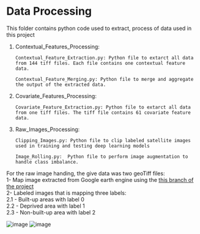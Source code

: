 # Data Processing

This folder contains python code used to extract, process of data used in this project

1) Contextual_Features_Processing:
    
       Contextual_Feature_Extraction.py: Python file to extarct all data from 144 tiff files. Each file contains one contextual feature data.
    
       Contextual_Feature_Merging.py: Python file to merge and aggregate the output of the extracted data.
     
2) Covariate_Features_Processing:

       Covariate_Feature_Extraction.py: Python file to extarct all data from one tiff files. The tiff file contains 61 covariate feature data.


3) Raw_Images_Processing:

       Clipping_Images.py: Python file to clip labeled satellite images used in training and testing deep learning models 
       
       Image_Rolling.py:  Python file to perform image augmentation to handle class imbalance. 

  
For the raw image handing, the give data was two geoTiff files:  
1- Map image extracted from Google earth engine using the [this branch of the project](https://github.com/arathinair11/Satellite-Imagery)  
2- Labeled images that is mapping three labels:  
    2.1 - Built-up areas with label 0  
    2.2 - Deprived area with label 1  
    2.3 - Non-built-up area with label 2  

![image](https://user-images.githubusercontent.com/34656794/161972674-fe31679d-8ca9-451b-b603-6cee83e8e759.png)
![image](https://user-images.githubusercontent.com/34656794/161972686-3409fd16-40f3-4e58-8ee2-44bd0f458003.png)

